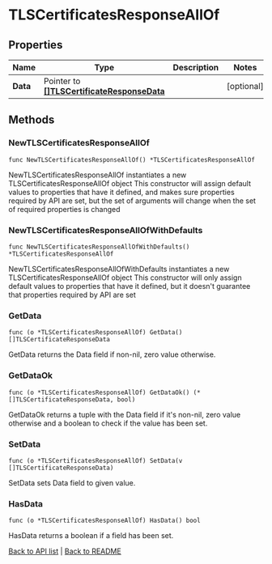 # TLSCertificatesResponseAllOf

## Properties

Name | Type | Description | Notes
------------ | ------------- | ------------- | -------------
**Data** | Pointer to [**[]TLSCertificateResponseData**](TlsCertificateResponseData.md) |  | [optional] 

## Methods

### NewTLSCertificatesResponseAllOf

`func NewTLSCertificatesResponseAllOf() *TLSCertificatesResponseAllOf`

NewTLSCertificatesResponseAllOf instantiates a new TLSCertificatesResponseAllOf object
This constructor will assign default values to properties that have it defined,
and makes sure properties required by API are set, but the set of arguments
will change when the set of required properties is changed

### NewTLSCertificatesResponseAllOfWithDefaults

`func NewTLSCertificatesResponseAllOfWithDefaults() *TLSCertificatesResponseAllOf`

NewTLSCertificatesResponseAllOfWithDefaults instantiates a new TLSCertificatesResponseAllOf object
This constructor will only assign default values to properties that have it defined,
but it doesn't guarantee that properties required by API are set

### GetData

`func (o *TLSCertificatesResponseAllOf) GetData() []TLSCertificateResponseData`

GetData returns the Data field if non-nil, zero value otherwise.

### GetDataOk

`func (o *TLSCertificatesResponseAllOf) GetDataOk() (*[]TLSCertificateResponseData, bool)`

GetDataOk returns a tuple with the Data field if it's non-nil, zero value otherwise
and a boolean to check if the value has been set.

### SetData

`func (o *TLSCertificatesResponseAllOf) SetData(v []TLSCertificateResponseData)`

SetData sets Data field to given value.

### HasData

`func (o *TLSCertificatesResponseAllOf) HasData() bool`

HasData returns a boolean if a field has been set.


[Back to API list](../README.md#documentation-for-api-endpoints) | [Back to README](../README.md)
